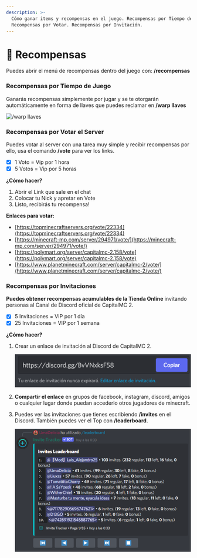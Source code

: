 ```yaml
---
description: >-
  Cómo ganar items y recompensas en el juego. Recompensas por Tiempo de Juego.
  Recompensas por Votar. Recompensas por Invitación.
---
```


# 🔔 Recompensas

Puedes abrir el menú de recompensas dentro del juego con: **/recompensas**

### Recompensas por Tiempo de Juego

Ganarás recompensas simplemente por jugar y se te otorgarán automáticamente en forma de llaves que puedes reclamar en **/warp llaves**

![/warp llaves](../.gitbook/assets/2021-11-05\_22.01.31.png)

### Recompensas por Votar el Server

Puedes votar al server con una tarea muy simple y recibir recompensas por ello, usa el comando **/vote** para ver los links.

* [x] 1 Voto = Vip por 1 hora
* [x] 5 Votos = Vip por 5 horas

**¿Cómo hacer?**

1. Abrir el Link que sale en el chat
2. Colocar tu Nick y apretar en Vote
3. Listo, recibirás tu recompensa!

**Enlaces para votar:**

* [https://topminecraftservers.org/vote/22334](https://topminecraftservers.org/vote/22334)
* [https://minecraft-mp.com/server/294971/vote/](https://minecraft-mp.com/server/294971/vote/)
* [https://polymart.org/server/capitalmc-2.158/vote](https://polymart.org/server/capitalmc-2.158/vote)
* [https://www.planetminecraft.com/server/capitalmc-2/vote/](https://www.planetminecraft.com/server/capitalmc-2/vote/)

### Recompensas por Invitaciones

**Puedes obtener recompensas acumulables de la Tienda Online** invitando personas al Canal de Discord oficial de CapitalMC 2.

* [x] 5 Invitaciones = VIP por 1 día
* [x] 25 Invitaciones = VIP por 1 semana

**¿Cómo hacer?**

1.  Crear un enlace de invitación al Discord de CapitalMC 2.

    ![](<../.gitbook/assets/image (3) (1).png>)
2. **Compartir el enlace** en grupos de facebook, instagram, discord, amigos o cualquier lugar donde puedan accederlo otros jugadores de minecraft.
3.  Puedes ver las invitaciones que tienes escribiendo **/invites** en el Discord. También puedes ver el Top con **/leaderboard**.

    ![](<../.gitbook/assets/image (2) (1).png>)
